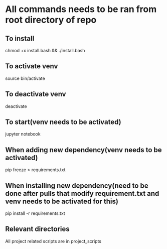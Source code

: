 # All commands needs to be ran from root directory of repo
## To install
chmod +x install.bash && ./install.bash
## To activate venv
source bin/activate
## To deactivate venv
deactivate
## To start(venv needs to be activated)
jupyter notebook
## When adding new dependency(venv needs to be activated)
pip freeze > requirements.txt
## When installing new dependency(need to be done after pulls that modify requirement.txt and venv needs to be activated for this)
pip install -r requirements.txt
## Relevant directories
All project related scripts are in project_scripts
